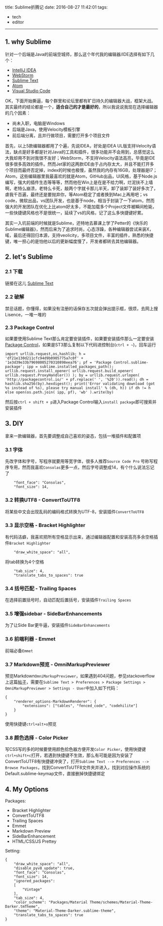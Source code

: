 title: Sublime折腾记
date: 2016-08-27 11:42:01
tags:
- tech
- editor
---

## 1. why Sublime

针对一个后端是Java的前端空城师，那么这个年代我的编辑器/IDE选择有如下几个：

- [IntelliJ IDEA](https://www.jetbrains.com/idea/)
- [WebStorm](https://www.jetbrains.com/webstorm/)
- [Sublime Text](http://www.sublimetext.com/)
- [Atom](https://atom.io/)
- [Visual Studio Code](https://code.visualstudio.com)

OK，下面开始撕逼，每个群里和论坛里都有旷日持久的编辑器大战，框架大战。其实最终的结论都是一个，**适合自己的才是最好的**，所以我说说我现在选择编辑器的几个因素：

- 尚未入职，电脑是Windows
- 后端是Java，使用Velocity模板引擎
- 前后端分离，且并行做项目，需要打开多个项目文件

首先，以上5款编辑器都用了个遍，先说IDEA，好处是IDEA UL版支持Velocity语法，缺点是好多都是针对Java的工具和插件，很多功能并不会用到，总感觉这么大我却用不到对我很不友好；WebStorm，不支持Velocity语法高亮，毕竟是IDE很多很多高效的插件。然而Jet家的这两款IDE由于占内存太大，并且不能打开多个项目而最终否定掉，index的时候也极慢，虽然我的内存有16GB，处理器是I7；Atom，这些编辑器里我最喜欢的就是Atom，GitHub出品，UI风格，基于Node.js编写，强大的插件生态等等等，然而他在Win上是在是不给力啊，烂泥扶不上墙啊，老特么崩溃，老特么卡死，敲两个字就卡那儿半天，卸了装卸了装好多次了，虐我千百遍，最终还是要抛弃你，等Atom稳定了或者换到Mac上再用吧；vs code，微软出品，vs团队开发，也是基于node，相当于封装了一下atom，然而强大的开发团队在优化上比atom好太多，不能加载多个Project文件被瞬间枪毙，一些快捷键风格也不是很统一，延续了vs的风格，记了这么多快捷键好累。

其实一入坑前端的时候就是Sublime，还特地去慕课上学了Petter的《快乐的Sublime编辑器》，然而后来为了追求时尚，心态浮躁，各种编辑器尝试来装X，喏，最后还得回归本源，支持veolicity，多项目文件，丰富的插件，熟悉的快捷键，唯一担心的是怕他以后的更新幅度慢了，开发者都转去其他编辑器。

## 2. let's Sublime

### 2.1 下载

链接在这儿 [Sublime Text](http://www.sublimetext.com/)

### 2.2 破解

禁忌话题，你懂得，如果没有注册的话保存五次就会弹出提示框，很烦，去网上搜Lisence，一堆一堆的

### 2.3 Package Control

如果要使用Sublime Text那么肯定要安装插件，如果要安装插件那么一定要安装[Package Control](https://packagecontrol.io/installation)，如果是ST3那么复制以下代码进控制台(`ctrl + ~`)，回车运行

```
import urllib.request,os,hashlib; h = 'df21e130d211cfc94d9b0905775a7c0f' + '1e3d39e33b79698005270310898eea76'; pf = 'Package Control.sublime-package'; ipp = sublime.installed_packages_path(); urllib.request.install_opener( urllib.request.build_opener( urllib.request.ProxyHandler()) ); by = urllib.request.urlopen( 'http://packagecontrol.io/' + pf.replace(' ', '%20')).read(); dh = hashlib.sha256(by).hexdigest(); print('Error validating download (got %s instead of %s), please try manual install' % (dh, h)) if dh != h else open(os.path.join( ipp, pf), 'wb' ).write(by)
```

然后按`ctrl + shift + p`进入Package Control输入`install package`即可搜索并安装插件

## 3. DIY
拿来一款编辑器，首先要调整成自己喜欢的姿态，包括一堆插件和配置项

### 3.1 字体
先改字体和字号，写程序就要用等宽字体，很多人推荐`Source Code Pro` 号称写程序专用，然而我喜欢`Consolas`更多一点，然后字号调整成14，有个什么说法忘记了

```
    "font_face": "Consolas",
    "font_size": 14,
```

### 3.2 转换UTF8 - ConvertToUTF8
将某些中文会出现乱码的编码格式转换为UTF-8，安装插件`ConvertToUTF8`

### 3.3 显示空格 - Bracket Highlighter
有代码洁癖，我喜欢把所有空格显示出来，通过编辑器配置和安装高亮多余空格插件`Bracket Highlighter`

```
    "draw_white_space": "all",
```

将tab转换为4个空格

```
    "tab_size": 4,
    "translate_tabs_to_spaces": true
```

### 3.4 括号匹配 - Trailing Spaces
在选择前置括号时，自动匹配后置括号，安装插件`Trailing Spaces`



### 3.5 增强sidebar - SideBarEnhancements
为了让Side Bar更牛逼，安装插件`SideBarEnhancements`

### 3.6 前端利器 - Emmet
前端必备`Emmet`

### 3.7 Markdown预览 - OmniMarkupPreviewer
预览Markdown`OmniMarkupPreviewer`，如果遇到404问题，参见stackoverflow上这篇[帖子](http://stackoverflow.com/questions/35798823/omnimarkuppreviewer-404)，需要在`Sublime Text > Preferences > Package Settings > OmniMarkupPreviewer > Settings - User`中加入如下代码：

```
{
    "renderer_options-MarkdownRenderer": {
        "extensions": ["tables", "fenced_code", "codehilite"]
    }
}
```
使用快捷键`ctrl+alt+o`预览

### 3.8 颜色选择 - Color Picker
写CSS写的多的时候要使用颜色拾色器方便开发`Color Picker`，使用快捷键`ctrl+shift+c`打开，若遇到快捷键不生效，那么有可能是因为安装了ConvertToUTF8有快捷键冲突了，打开`Sublime Text --> Preferences --> Browse Packages`，找到ConvertToUTF8文件夹并进入，找到对应操作系统的Default.sublime-keymap文件，直接删掉快捷键绑定

## 4. My Options

Packages:
- Bracket Highlighter
- ConvertToUTF8
- Trailing Spaces
- Emmet
- Markdown Preview
- SideBarEnhancement
- HTML/CSS/JS Prettey

Setting:
```
{
    "draw_white_space": "all",
    "disable_pyv8_update": true,
    "font_face": "Consolas",
    "font_size": 14,
    "ignored_packages":
    [
        "Vintage"
    ],
    "tab_size": 4,
    "color_scheme": "Packages/Material Theme/schemes/Material-Theme-Darker.tmTheme",
    "theme": "Material-Theme-Darker.sublime-theme",
    "translate_tabs_to_spaces": true
}

```